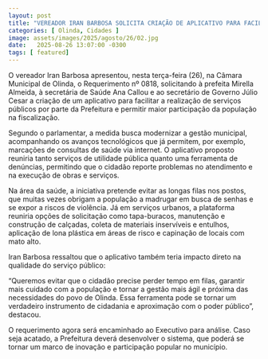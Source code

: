 ```yaml
---
layout: post
title: "VEREADOR IRAN BARBOSA SOLICITA CRIAÇÃO DE APLICATIVO PARA FACILITAR SERVIÇOS PÚBLICOS E AMPLIAR FISCALIZAÇÃO CIDADÃ EM OLINDA"
categories: [ Olinda, Cidades ]
image: assets/images/2025/agosto/26/02.jpg
date:   2025-08-26 13:07:00 -0300
tags: [ featured]
---
```

O vereador Iran Barbosa apresentou, nesta terça-feira (26), na Câmara Municipal de Olinda, o Requerimento nº 0818, solicitando à prefeita Mirella Almeida, à secretária de Saúde Ana Callou e ao secretário de Governo Júlio Cesar a criação de um aplicativo para facilitar a realização de serviços públicos por parte da Prefeitura e permitir maior participação da população na fiscalização.

Segundo o parlamentar, a medida busca modernizar a gestão municipal, acompanhando os avanços tecnológicos que já permitem, por exemplo, marcações de consultas de saúde via internet. O aplicativo proposto reuniria tanto serviços de utilidade pública quanto uma ferramenta de denúncias, permitindo que o cidadão reporte problemas no atendimento e na execução de obras e serviços.

Na área da saúde, a iniciativa pretende evitar as longas filas nos postos, que muitas vezes obrigam a população a madrugar em busca de senhas e se expor a riscos de violência. Já em serviços urbanos, a plataforma reuniria opções de solicitação como tapa-buracos, manutenção e construção de calçadas, coleta de materiais inservíveis e entulhos, aplicação de lona plástica em áreas de risco e capinação de locais com mato alto.

Iran Barbosa ressaltou que o aplicativo também teria impacto direto na qualidade do serviço público:

“Queremos evitar que o cidadão precise perder tempo em filas, garantir mais cuidado com a população e tornar a gestão mais ágil e próxima das necessidades do povo de Olinda. Essa ferramenta pode se tornar um verdadeiro instrumento de cidadania e aproximação com o poder público”, destacou.

O requerimento agora será encaminhado ao Executivo para análise. Caso seja acatado, a Prefeitura deverá desenvolver o sistema, que poderá se tornar um marco de inovação e participação popular no município.